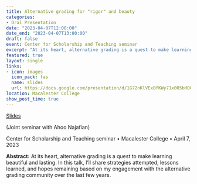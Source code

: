 ```yaml
---
title: Alternative grading for "rigor" and beauty
categories:
- Oral Presentation
date: "2023-04-07T12:00:00"
date_end: "2023-04-07T13:00:00"
draft: false
event: Center for Scholarship and Teaching seminar
excerpt: "At its heart, alternative grading is a quest to make learning beautiful and lasting. In this talk, I’ll share strategies attempted, lessons learned, and hopes remaining based on my engagement with the alternative grading community over the last few years."
featured: true
layout: single
links:
- icon: images
  icon_pack: fas
  name: slides
  url: https://docs.google.com/presentation/d/1G72nKlVExBfKWy71x005bHD0FqeYlQbWzob6kWwqJyA/edit?usp=share_link
location: Macalester College
show_post_time: true
---
```


<span class="slides">[Slides](https://docs.google.com/presentation/d/1G72nKlVExBfKWy71x005bHD0FqeYlQbWzob6kWwqJyA/edit?usp=share_link)</span>

(Joint seminar with Ahoo Najafian)

Center for Scholarship and Teaching seminar • Macalester College • April 7, 2023

**Abstract:** At its heart, alternative grading is a quest to make learning beautiful and lasting. In this talk, I’ll share strategies attempted, lessons learned, and hopes remaining based on my engagement with the alternative grading community over the last few years.
